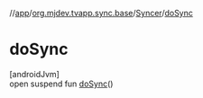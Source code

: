 //[app](../../../index.md)/[org.mjdev.tvapp.sync.base](../index.md)/[Syncer](index.md)/[doSync](do-sync.md)

# doSync

[androidJvm]\
open suspend fun [doSync](do-sync.md)()
